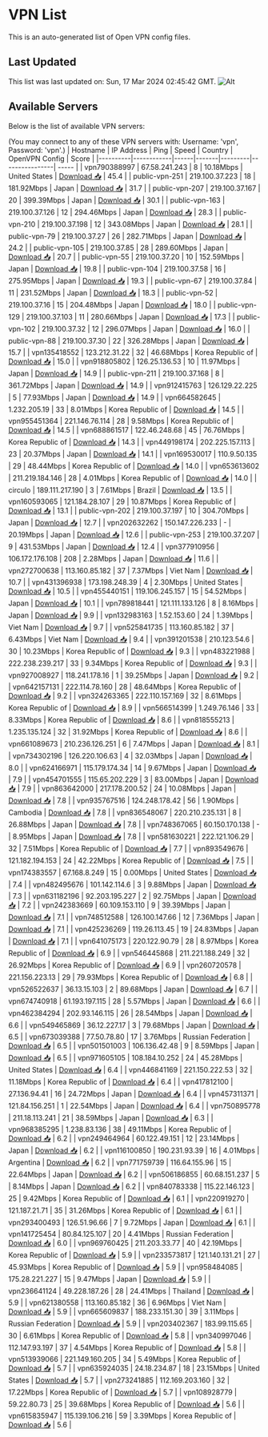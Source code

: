 # VPN List

This is an auto-generated list of Open VPN config files.

## Last Updated

This list was last updated on: Sun, 17 Mar 2024 02:45:42 GMT.
![Alt](https://repobeats.axiom.co/api/embed/186b98318ef1479477931607c1ad7d823f12451f.svg "Repobeats analytics image")

## Available Servers

Below is the list of available VPN servers:

(You may connect to any of these VPN servers with: Username: 'vpn', Password: 'vpn'.)
| Hostname | IP Address | Ping | Speed | Country | OpenVPN Config | Score |
|----------|------------|------|-------|---------|----------------| ----- |
| vpn790388997 | 67.58.241.243 | 8 | 10.18Mbps | United States | [Download 📥](./configs/server_0_US.ovpn) | 45.4 |
| public-vpn-251 | 219.100.37.223 | 18 | 181.92Mbps | Japan | [Download 📥](./configs/server_1_JP.ovpn) | 31.7 |
| public-vpn-207 | 219.100.37.167 | 20 | 399.39Mbps | Japan | [Download 📥](./configs/server_2_JP.ovpn) | 30.1 |
| public-vpn-163 | 219.100.37.126 | 12 | 294.46Mbps | Japan | [Download 📥](./configs/server_3_JP.ovpn) | 28.3 |
| public-vpn-210 | 219.100.37.198 | 12 | 343.08Mbps | Japan | [Download 📥](./configs/server_4_JP.ovpn) | 28.1 |
| public-vpn-79 | 219.100.37.27 | 26 | 282.71Mbps | Japan | [Download 📥](./configs/server_5_JP.ovpn) | 24.2 |
| public-vpn-105 | 219.100.37.85 | 28 | 289.60Mbps | Japan | [Download 📥](./configs/server_6_JP.ovpn) | 20.7 |
| public-vpn-55 | 219.100.37.20 | 10 | 152.59Mbps | Japan | [Download 📥](./configs/server_7_JP.ovpn) | 19.8 |
| public-vpn-104 | 219.100.37.58 | 16 | 275.95Mbps | Japan | [Download 📥](./configs/server_8_JP.ovpn) | 19.3 |
| public-vpn-67 | 219.100.37.84 | 11 | 231.52Mbps | Japan | [Download 📥](./configs/server_9_JP.ovpn) | 18.3 |
| public-vpn-52 | 219.100.37.16 | 15 | 204.48Mbps | Japan | [Download 📥](./configs/server_10_JP.ovpn) | 18.0 |
| public-vpn-129 | 219.100.37.103 | 11 | 280.66Mbps | Japan | [Download 📥](./configs/server_11_JP.ovpn) | 17.3 |
| public-vpn-102 | 219.100.37.32 | 12 | 296.07Mbps | Japan | [Download 📥](./configs/server_12_JP.ovpn) | 16.0 |
| public-vpn-88 | 219.100.37.30 | 22 | 326.28Mbps | Japan | [Download 📥](./configs/server_13_JP.ovpn) | 15.7 |
| vpn135418552 | 123.212.31.22 | 32 | 46.68Mbps | Korea Republic of | [Download 📥](./configs/server_14_KR.ovpn) | 15.0 |
| vpn918805802 | 126.25.136.53 | 10 | 11.97Mbps | Japan | [Download 📥](./configs/server_15_JP.ovpn) | 14.9 |
| public-vpn-211 | 219.100.37.168 | 8 | 361.72Mbps | Japan | [Download 📥](./configs/server_16_JP.ovpn) | 14.9 |
| vpn912415763 | 126.129.22.225 | 5 | 77.93Mbps | Japan | [Download 📥](./configs/server_17_JP.ovpn) | 14.9 |
| vpn664582645 | 1.232.205.19 | 33 | 8.01Mbps | Korea Republic of | [Download 📥](./configs/server_18_KR.ovpn) | 14.5 |
| vpn955451364 | 221.146.76.114 | 28 | 9.58Mbps | Korea Republic of | [Download 📥](./configs/server_19_KR.ovpn) | 14.5 |
| vpn688861517 | 122.46.248.68 | 45 | 76.76Mbps | Korea Republic of | [Download 📥](./configs/server_20_KR.ovpn) | 14.3 |
| vpn449198174 | 202.225.157.113 | 23 | 20.37Mbps | Japan | [Download 📥](./configs/server_21_JP.ovpn) | 14.1 |
| vpn169530017 | 110.9.50.135 | 29 | 48.44Mbps | Korea Republic of | [Download 📥](./configs/server_22_KR.ovpn) | 14.0 |
| vpn653613602 | 211.219.184.146 | 28 | 4.01Mbps | Korea Republic of | [Download 📥](./configs/server_23_KR.ovpn) | 14.0 |
| circulo | 189.111.217.190 | 3 | 7.61Mbps | Brazil | [Download 📥](./configs/server_24_BR.ovpn) | 13.5 |
| vpn160593065 | 121.184.28.107 | 29 | 10.87Mbps | Korea Republic of | [Download 📥](./configs/server_25_KR.ovpn) | 13.1 |
| public-vpn-202 | 219.100.37.197 | 10 | 304.70Mbps | Japan | [Download 📥](./configs/server_26_JP.ovpn) | 12.7 |
| vpn202632262 | 150.147.226.233 | - | 20.19Mbps | Japan | [Download 📥](./configs/server_27_JP.ovpn) | 12.6 |
| public-vpn-253 | 219.100.37.207 | 9 | 431.53Mbps | Japan | [Download 📥](./configs/server_28_JP.ovpn) | 12.4 |
| vpn377910956 | 106.172.176.108 | 208 | 2.28Mbps | Japan | [Download 📥](./configs/server_29_JP.ovpn) | 11.6 |
| vpn272700638 | 113.160.85.182 | 37 | 7.37Mbps | Viet Nam | [Download 📥](./configs/server_30_VN.ovpn) | 10.7 |
| vpn431396938 | 173.198.248.39 | 4 | 2.30Mbps | United States | [Download 📥](./configs/server_31_US.ovpn) | 10.5 |
| vpn455440151 | 119.106.245.157 | 15 | 54.52Mbps | Japan | [Download 📥](./configs/server_32_JP.ovpn) | 10.1 |
| vpn789818441 | 121.111.133.126 | 8 | 8.16Mbps | Japan | [Download 📥](./configs/server_33_JP.ovpn) | 9.9 |
| vpn132983163 | 1.52.153.60 | 24 | 1.39Mbps | Viet Nam | [Download 📥](./configs/server_34_VN.ovpn) | 9.7 |
| vpn525841735 | 113.160.85.182 | 37 | 6.43Mbps | Viet Nam | [Download 📥](./configs/server_35_VN.ovpn) | 9.4 |
| vpn391201538 | 210.123.54.6 | 30 | 10.23Mbps | Korea Republic of | [Download 📥](./configs/server_36_KR.ovpn) | 9.3 |
| vpn483221988 | 222.238.239.217 | 33 | 9.34Mbps | Korea Republic of | [Download 📥](./configs/server_37_KR.ovpn) | 9.3 |
| vpn927008927 | 118.241.178.16 | 1 | 39.25Mbps | Japan | [Download 📥](./configs/server_38_JP.ovpn) | 9.2 |
| vpn642157131 | 222.114.78.160 | 28 | 48.64Mbps | Korea Republic of | [Download 📥](./configs/server_39_KR.ovpn) | 9.2 |
| vpn324263365 | 222.110.157.169 | 32 | 8.61Mbps | Korea Republic of | [Download 📥](./configs/server_40_KR.ovpn) | 8.9 |
| vpn566514399 | 1.249.76.146 | 33 | 8.33Mbps | Korea Republic of | [Download 📥](./configs/server_41_KR.ovpn) | 8.6 |
| vpn818555213 | 1.235.135.124 | 32 | 31.92Mbps | Korea Republic of | [Download 📥](./configs/server_42_KR.ovpn) | 8.6 |
| vpn661089673 | 210.236.126.251 | 6 | 7.47Mbps | Japan | [Download 📥](./configs/server_43_JP.ovpn) | 8.1 |
| vpn734302196 | 126.220.106.63 | 4 | 32.03Mbps | Japan | [Download 📥](./configs/server_44_JP.ovpn) | 8.0 |
| vpn624166971 | 115.179.174.34 | 14 | 9.67Mbps | Japan | [Download 📥](./configs/server_45_JP.ovpn) | 7.9 |
| vpn454701555 | 115.65.202.229 | 3 | 83.00Mbps | Japan | [Download 📥](./configs/server_46_JP.ovpn) | 7.9 |
| vpn863642000 | 217.178.200.52 | 24 | 10.08Mbps | Japan | [Download 📥](./configs/server_47_JP.ovpn) | 7.8 |
| vpn935767516 | 124.248.178.42 | 56 | 1.90Mbps | Cambodia | [Download 📥](./configs/server_48_KH.ovpn) | 7.8 |
| vpn836548067 | 220.210.235.131 | 8 | 26.88Mbps | Japan | [Download 📥](./configs/server_49_JP.ovpn) | 7.8 |
| vpn748367065 | 60.150.170.138 | - | 8.95Mbps | Japan | [Download 📥](./configs/server_50_JP.ovpn) | 7.8 |
| vpn581630221 | 222.121.106.29 | 32 | 7.51Mbps | Korea Republic of | [Download 📥](./configs/server_51_KR.ovpn) | 7.7 |
| vpn893549676 | 121.182.194.153 | 24 | 42.22Mbps | Korea Republic of | [Download 📥](./configs/server_52_KR.ovpn) | 7.5 |
| vpn174383557 | 67.168.8.249 | 15 | 0.00Mbps | United States | [Download 📥](./configs/server_53_US.ovpn) | 7.4 |
| vpn482495676 | 101.142.114.6 | 3 | 9.88Mbps | Japan | [Download 📥](./configs/server_54_JP.ovpn) | 7.3 |
| vpn631182196 | 92.203.195.227 | 2 | 92.75Mbps | Japan | [Download 📥](./configs/server_55_JP.ovpn) | 7.2 |
| vpn242383669 | 60.109.153.110 | 9 | 39.39Mbps | Japan | [Download 📥](./configs/server_56_JP.ovpn) | 7.1 |
| vpn748512588 | 126.100.147.66 | 12 | 7.36Mbps | Japan | [Download 📥](./configs/server_57_JP.ovpn) | 7.1 |
| vpn425236269 | 119.26.113.45 | 19 | 24.83Mbps | Japan | [Download 📥](./configs/server_58_JP.ovpn) | 7.1 |
| vpn641075173 | 220.122.90.79 | 28 | 8.97Mbps | Korea Republic of | [Download 📥](./configs/server_59_KR.ovpn) | 6.9 |
| vpn546445868 | 211.221.188.249 | 32 | 26.92Mbps | Korea Republic of | [Download 📥](./configs/server_60_KR.ovpn) | 6.9 |
| vpn260720578 | 221.156.223.13 | 29 | 79.93Mbps | Korea Republic of | [Download 📥](./configs/server_61_KR.ovpn) | 6.8 |
| vpn526522637 | 36.13.15.103 | 2 | 89.68Mbps | Japan | [Download 📥](./configs/server_62_JP.ovpn) | 6.7 |
| vpn674740918 | 61.193.197.115 | 28 | 5.57Mbps | Japan | [Download 📥](./configs/server_63_JP.ovpn) | 6.6 |
| vpn462384294 | 202.93.146.115 | 26 | 28.54Mbps | Japan | [Download 📥](./configs/server_64_JP.ovpn) | 6.6 |
| vpn549465869 | 36.12.227.17 | 3 | 79.68Mbps | Japan | [Download 📥](./configs/server_65_JP.ovpn) | 6.5 |
| vpn673039388 | 77.50.78.80 | 17 | 3.76Mbps | Russian Federation | [Download 📥](./configs/server_66_RU.ovpn) | 6.5 |
| vpn501501003 | 106.136.42.48 | 9 | 8.59Mbps | Japan | [Download 📥](./configs/server_67_JP.ovpn) | 6.5 |
| vpn971605105 | 108.184.10.252 | 24 | 45.28Mbps | United States | [Download 📥](./configs/server_68_US.ovpn) | 6.4 |
| vpn446841169 | 221.150.222.53 | 32 | 11.18Mbps | Korea Republic of | [Download 📥](./configs/server_69_KR.ovpn) | 6.4 |
| vpn417812100 | 27.136.94.41 | 16 | 24.72Mbps | Japan | [Download 📥](./configs/server_70_JP.ovpn) | 6.4 |
| vpn457311371 | 121.84.156.251 | 1 | 22.54Mbps | Japan | [Download 📥](./configs/server_71_JP.ovpn) | 6.4 |
| vpn750895778 | 211.18.113.241 | 21 | 38.59Mbps | Japan | [Download 📥](./configs/server_72_JP.ovpn) | 6.3 |
| vpn968385295 | 1.238.83.136 | 38 | 49.11Mbps | Korea Republic of | [Download 📥](./configs/server_73_KR.ovpn) | 6.2 |
| vpn249464964 | 60.122.49.151 | 12 | 23.14Mbps | Japan | [Download 📥](./configs/server_74_JP.ovpn) | 6.2 |
| vpn116100850 | 190.231.93.39 | 16 | 4.01Mbps | Argentina | [Download 📥](./configs/server_75_AR.ovpn) | 6.2 |
| vpn771759739 | 116.64.155.96 | 15 | 22.64Mbps | Japan | [Download 📥](./configs/server_76_JP.ovpn) | 6.2 |
| vpn506186855 | 60.68.151.237 | 5 | 8.14Mbps | Japan | [Download 📥](./configs/server_77_JP.ovpn) | 6.2 |
| vpn840783338 | 115.22.146.123 | 25 | 9.42Mbps | Korea Republic of | [Download 📥](./configs/server_78_KR.ovpn) | 6.1 |
| vpn220919270 | 121.187.21.71 | 35 | 31.26Mbps | Korea Republic of | [Download 📥](./configs/server_79_KR.ovpn) | 6.1 |
| vpn293400493 | 126.51.96.66 | 7 | 9.72Mbps | Japan | [Download 📥](./configs/server_80_JP.ovpn) | 6.1 |
| vpn141725454 | 80.84.125.107 | 20 | 4.41Mbps | Russian Federation | [Download 📥](./configs/server_81_RU.ovpn) | 6.0 |
| vpn969760425 | 211.203.33.77 | 40 | 42.19Mbps | Korea Republic of | [Download 📥](./configs/server_82_KR.ovpn) | 5.9 |
| vpn233573817 | 121.140.131.21 | 27 | 45.93Mbps | Korea Republic of | [Download 📥](./configs/server_83_KR.ovpn) | 5.9 |
| vpn958484085 | 175.28.221.227 | 15 | 9.47Mbps | Japan | [Download 📥](./configs/server_84_JP.ovpn) | 5.9 |
| vpn236641124 | 49.228.187.26 | 28 | 24.41Mbps | Thailand | [Download 📥](./configs/server_85_TH.ovpn) | 5.9 |
| vpn621380558 | 113.160.85.182 | 36 | 6.96Mbps | Viet Nam | [Download 📥](./configs/server_86_VN.ovpn) | 5.9 |
| vpn665609837 | 188.233.151.30 | 39 | 3.11Mbps | Russian Federation | [Download 📥](./configs/server_87_RU.ovpn) | 5.9 |
| vpn203402367 | 183.99.115.65 | 30 | 6.61Mbps | Korea Republic of | [Download 📥](./configs/server_88_KR.ovpn) | 5.8 |
| vpn340997046 | 112.147.93.197 | 37 | 4.54Mbps | Korea Republic of | [Download 📥](./configs/server_89_KR.ovpn) | 5.8 |
| vpn513939066 | 221.149.160.205 | 34 | 5.49Mbps | Korea Republic of | [Download 📥](./configs/server_90_KR.ovpn) | 5.7 |
| vpn635924035 | 24.18.234.87 | 18 | 23.15Mbps | United States | [Download 📥](./configs/server_91_US.ovpn) | 5.7 |
| vpn273241885 | 112.169.203.160 | 32 | 17.22Mbps | Korea Republic of | [Download 📥](./configs/server_92_KR.ovpn) | 5.7 |
| vpn108928779 | 59.22.80.73 | 25 | 39.68Mbps | Korea Republic of | [Download 📥](./configs/server_93_KR.ovpn) | 5.6 |
| vpn615835947 | 115.139.106.216 | 59 | 3.39Mbps | Korea Republic of | [Download 📥](./configs/server_94_KR.ovpn) | 5.6 |

